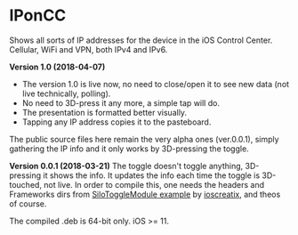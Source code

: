 # IPonCC
Shows all sorts of IP addresses for the device in the iOS Control Center. Cellular, WiFi and VPN, both IPv4 and IPv6.

**Version 1.0 (2018-04-07)**
* The version 1.0 is live now, no need to close/open it to see new data (not live technically, polling).
* No need to 3D-press it any more, a simple tap will do.
* The presentation is formatted better visually.
* Tapping any IP address copies it to the pasteboard.

The public source files here remain the very alpha ones (ver.0.0.1), simply gathering the IP info and it only works by 3D-pressing the toggle.

**Version 0.0.1 (2018-03-21)**
The toggle doesn't toggle anything, 3D-pressing it shows the info. It updates the info each time the toggle is 3D-touched, not live.
In order to compile this, one needs the headers and Frameworks dirs from [SiloToggleModule example](https://github.com/ioscreatix/SiloToggleModule) by [ioscreatix](https://github.com/ioscreatix), and theos of course.

The compiled .deb is 64-bit only. iOS >= 11.
